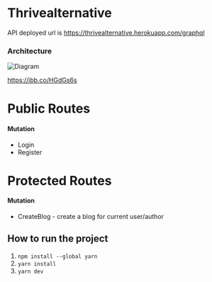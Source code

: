 # Thrivealternative

API deployed url is https://thrivealternative.herokuapp.com/graphql

### Architecture

![Diagram](https://i.ibb.co/8PcPpqp/thrive-diagram.png)

https://ibb.co/HGdGs6s

# Public Routes

#### Mutation

- Login 
- Register 

# Protected Routes

#### Mutation 

- CreateBlog - create a blog for current user/author

## How to run the project
1. `npm install --global yarn`
2. `yarn install`
3. `yarn dev`
